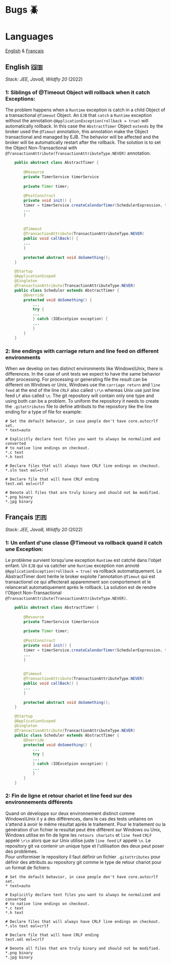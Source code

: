 # Bugs 🪲 

# Languages
[English](#english-)
&
[Français](#français-)



## English 🇬🇧

*Stack: JEE, Java8, Wildfly 20* (2022)

### 1: Siblings of @Timeout Object will rollback when it catch Exceptions: 
The problem happens when a `Runtime` exception is catch in a child Object of a transactional `@Timeout` Object.
An `EJB` that `catch` a `Runtime` exception without the annotation `@ApplicationException(rollback = true)` will automatically rollback. In this case  the `AbstractTimer` Object `extends` by the broker used the `@Timout` annotation, this annotation make the Object transactional and managed by EJB. The behavior will be affected and the broker will be automatically restart after the rollback. The solution is to set the Object Non-Transactional with `@TransactionAttribute(TransactionAttributeType.NEVER)` annotation.

```java
    public abstract class AbstractTimer {
    
        @Resource
        private TimerService timerService
        
        private Timer timer;
        
        @PostConstruct
        private void init() {
        timer = timerService.createCalendarTimer(SchedulerExpression, timerConfig);
        ...
        }
    
    
        @Timeout
        @TransactionAttribute(TransactionAttributeType.NEVER)
        public void callBack() {
        ...
        }
        
        protected abstract void doSomething();
    }

    @Startup
    @ApplicationScoped
    @Singleton
    @TransactionAttribute(TransactionAttributeType.NEVER)
    public class Scheduler extends AbstractTimer {
        @Override
        protected void doSomething() {
            ...
            try {
            ...
            } catch (IOExcetpion exception) {
            ...
            }
        }
    }
```

    
### 2: line endings with carriage return and line feed on different environments
When we develop on two distinct environments like Windows\Unix, there is differences. In the case of unit tests we expect to have the same behavior after processing. For processing or generating file the result can be different on Windows or Unix, Windows use the `carriage return` and `line feed` at the end of the line `CRLF` also called `\r\n` whereas Unix use just line feed `LF` also called `\n`.
The git repository will contain only one type and using both can be a problem.
To uniform the repository it needs to create the `.gitattributes` file to define attributs to the repository like the line ending for a type of file for example:

```.gitattributes
# Set the default behavior, in case people don't have core.autocrlf set.
* text=auto

# Explicitly declare text files you want to always be normalized and converted
# to native line endings on checkout.
*.c text
*.h text

# Declare files that will always have CRLF line endings on checkout.
*.sln text eol=crlf

# Declare file that will have CRLF ending
test.xml eol=crlf

# Denote all files that are truly binary and should not be modified.
*.png binary
*.jpg binary
```

## Français 🇫🇷

*Stack: JEE, Java8, Wildfly 20* (2022)

### 1: Un enfant d'une classe @Timeout va rollback quand il catch une Exception: 
Le problème survient lorsqu'une exception `Runtime` est catché dans l'objet enfant.
Un `EJB` qui va catcher une `Runtime` exception non annoté `@ApplicationException(rollback = true)` va rollback automatiquement. Le AbstractTimer dont hérite le broker exploite l'annotation `@Timout` qui est transactionel ce qui affecterait apparemment son comportement et le relancerait automatiquement après le rollback. La solution est de rendre l'Object Non-Transactional `@TransactionAttribute(TransactionAttributeType.NEVER)`.

```java
    public abstract class AbstractTimer {
    
        @Resource
        private TimerService timerService
        
        private Timer timer;
        
        @PostConstruct
        private void init() {
        timer = timerService.createCalendarTimer(SchedulerExpression, timerConfig);
        ...
        }
    
    
        @Timeout
        @TransactionAttribute(TransactionAttributeType.NEVER)
        public void callBack() {
        ...
        }
        
        protected abstract void doSomething();
    }

    @Startup
    @ApplicationScoped
    @Singleton
    @TransactionAttribute(TransactionAttributeType.NEVER)
    public class Scheduler extends AbstractTimer {
        @Override
        protected void doSomething() {
            ...
            try {
            ...
            } catch (IOExcetpion exception) {
            ...
            }
        }
    }
```
    
### 2: Fin de ligne et retour chariot et line feed sur des environnements différents
Quand on développe sur deux environnement distinct comme Windows\Unix il y a des différences, dans le cas des tests unitaires on s'attend à avoir le même résultat après le traitement. Pour le traitement ou la génération d'un fichier le resultat peut être différent sur Windows ou Unix, Windows utilise en fin de ligne les `retours chariots` et `line feed` `CRLF` appelé `\r\n` alors que sur Unix utilise juste `line feed` `LF` appelé `\n`.
Le repository git va contenir un unique type et l'utilisation des deux peut poser des problèmes.<br>
Pour uniformiser le repository il faut définir un fichier `.gitattributes` pour définir des attributs au repository git comme le type de retour chariot pour un format de fichiers:

```.gitattributes
# Set the default behavior, in case people don't have core.autocrlf set.
* text=auto

# Explicitly declare text files you want to always be normalized and converted
# to native line endings on checkout.
*.c text
*.h text

# Declare files that will always have CRLF line endings on checkout.
*.sln text eol=crlf

# Declare file that will have CRLF ending
test.xml eol=crlf

# Denote all files that are truly binary and should not be modified.
*.png binary
*.jpg binary
```
